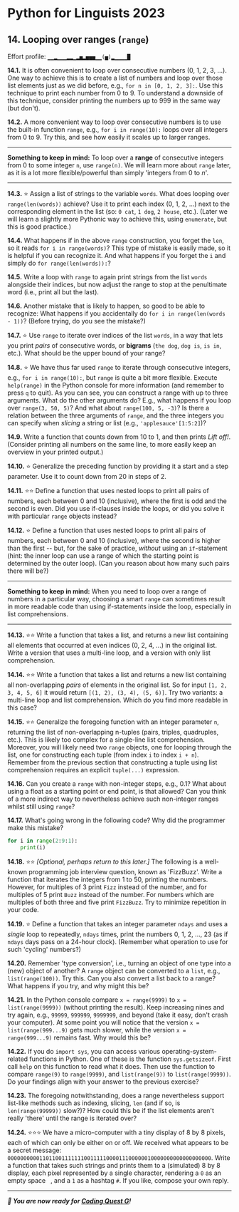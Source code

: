 # Python for Linguists 2023

## 14. Looping over ranges (`range`)

Effort profile: `▁▁▂▁▁▁▂▂▁▂▅▂▅▅▅▁▁(▅)▂▁▁▁▁█` 



**14.1.** It is often convenient to loop over consecutive numbers (0, 1, 2, 3, ...). One way to achieve this is to create a list of numbers and loop over those list elements just as we did before, e.g., `for n in [0, 1, 2, 3]:`. Use this technique to print each number from 0 to 9. To understand a downside of this technique, consider printing the numbers up to 999 in the same way (but don't).

**14.2.** A more convenient way to loop over consecutive numbers is to use the built-in function `range`, e.g., `for i in range(10):` loops over all integers from 0 to 9. Try this, and see how easily it scales up to larger ranges.

- - - - - -
**Something to keep in mind:** To loop over a **range** of consecutive integers from 0 to some integer `n`, use `range(n)`. We will learn more about `range` later, as it is a lot more flexible/powerful than simply 'integers from 0 to _n_'.
- - - - -

**14.3.** ⭐ Assign a list of strings to the variable `words`. What does looping over `range(len(words))` achieve? Use it to print each index (0, 1, 2, ...) next to the corresponding element in the list (so: `0 cat`, `1 dog`, `2 house`, etc.). (Later we will learn a slightly more Pythonic way to achieve this, using `enumerate`, but this is good practice.)

**14.4.** What happens if in the above `range` construction, you forget the `len`, so it reads `for i in range(words)`? This type of mistake is easily made, so it is helpful if you can recognize it. And what happens if you forget the `i` and simply do `for range(len(words)):`?


**14.5.** Write a loop with `range` to again print strings from the list `words` alongside their indices, but now adjust the range to stop at the penultimate word (i.e., print all but the last).


**14.6.** Another mistake that is likely to happen, so good to be able to recognize: What happens if you accidentally do `for i in range(len(words - 1))`? (Before trying, do you see the mistake?)


**14.7.** ⭐ Use `range` to iterate over indices of the list `words`, in a way that lets you print _pairs_ of consecutive words, or **bigrams** (`the dog`, `dog is`, `is in`, etc.). What should be the upper bound of your range?

**14.8.** ⭐ We have thus far used `range` to iterate through consecutive integers, e.g., `for i in range(10):`, but `range` is quite a bit more flexible. Execute `help(range)` in the Python console for more information (and remember to press `q` to quit). As you can see, you can construct a range with up to three arguments. What do the other arguments do? E.g., what happens if you loop over `range(3, 50, 5)`? And what about `range(100, 5, -3)`? Is there a relation between the three arguments of `range`, and the three integers you can specify when _slicing_ a string or list (e.g., `'applesauce'[1:5:2]`)?

**14.9.** Write a function that counts down from 10 to 1, and then prints _Lift off!_. (Consider printing all numbers on the same line, to more easily keep an overview in your printed output.)

**14.10.** ⭐ Generalize the preceding function by providing it a start and a step parameter. Use it to count down from 20 in steps of 2.

**14.11.** ⭐⭐ Define a function that uses nested loops to print all pairs of numbers, each between 0 and 10 (inclusive), where the first is odd and the second is even. Did you use if-clauses inside the loops, or did you solve it with particular `range` objects instead?

**14.12.** ⭐ Define a function that uses nested loops to print all pairs of numbers, each between 0 and 10 (inclusive), where the second is higher than the first -- but, for the sake of practice, _without_ using an `if`-statement (hint: the inner loop can use a range of which the starting point is determined by the outer loop). (Can you reason about how many such pairs there will be?)

- - - - - -
**Something to keep in mind:** When you need to loop over a range of numbers in a particular way, choosing a smart `range` can sometimes result in more readable code than using if-statements inside the loop, especially in list comprehensions.
- - - - -

**14.13.** ⭐⭐ Write a function that takes a list, and returns a new list containing all elements that occurred at even indices (0, 2, 4, ...) in the original list. Write a version that uses a multi-line loop, and a version with only list comprehension.

**14.14.** ⭐⭐ Write a function that takes a list and returns a new list containing all non-overlapping _pairs_ of elements in the original list. So for input `[1, 2, 3, 4, 5, 6]` it would return `[(1, 2), (3, 4), (5, 6)]`. Try two variants: a multi-line loop and list comprehension. Which do you find more readable in this case?

**14.15.** ⭐⭐ Generalize the foregoing function with an integer parameter `n`, returning the list of non-overlapping n-tuples (pairs, triples, quadruples, etc.). This is likely too complex for a single-line list comprehension. Moreover, you will likely need two `range` objects, one for looping through the list, one for constructing each tuple (from index `i` to index `i + n`). Remember from the previous section that constructing a tuple using list comprehension requires an explicit `tuple(...)` expression.

**14.16.** Can you create a `range` with non-integer steps, e.g., 0.1? What about using a float as a starting point or end point, is that allowed? Can you think of a more indirect way to nevertheless achieve such non-integer ranges whilst still using `range`?

**14.17.** What's going wrong in the following code? Why did the programmer make this mistake?
```python
for i in range(2:9:1):
    print(i)
```




**14.18.** ⭐⭐ _[Optional, perhaps return to this later.]_ The following is a well-known programming job interview question, known as 'FizzBuzz'. Write a function that iterates the integers from 1 to 50, printing the numbers. However, for multiples of 3 print `Fizz` instead of the number, and for multiples of 5 print `Buzz` instead of the number. For numbers which are multiples of both three and five print `FizzBuzz`. Try to minimize repetition in your code.

**14.19.** ⭐ Define a function that takes an integer parameter `ndays` and uses a _single_ loop to repeatedly, `ndays` times, print the numbers 0, 1, 2, ..., 23 (as if `ndays` days pass on a 24-hour clock). (Remember what operation to use for such 'cycling' numbers?)

**14.20.** Remember 'type conversion', i.e., turning an object of one type into a (new) object of another? A `range` object can be converted to a `list`, e.g., `list(range(100))`. Try this. Can you also convert a list back to a range? What happens if you try, and why might this be?

**14.21.** In the Python console compare `x = range(9999)` to `x = list(range(9999))` (without printing the result). Keep increasing nines and try again, e.g., `99999`, `999999`, `9999999`, and beyond (take it easy, don't crash your computer). At some point you will notice that the version `x = list(range(999...9)` gets much slower, while the version `x = range(999...9)` remains fast. Why would this be?

**14.22.** If you do `import sys`, you can access various operating-system-related functions in Python. One of these is the function `sys.getsizeof`. First call `help` on this function to read what it does. Then use the function to compare `range(9)` to `range(9999)`, and `list(range(9))` to `list(range(9999))`. Do your findings align with your answer to the previous exercise?

**14.23.** The foregoing notwithstanding, does a range nevertheless support list-like methods such as indexing, slicing, `len` (and if so, is `len(range(99999))` slow?)? How could this be if the list elements aren't really 'there' until the range is iterated over?


**14.24.** ⭐⭐⭐ We have a micro-computer with a tiny display of 8 by 8 pixels, each of which can only be either on or off. We received what appears to be a secret message: `0000000000110110011111110011111000011100000010000000000000000000`. Write a function that takes such strings and prints them to a (simulated) 8 by 8 display, each pixel represented by a single character, rendering a `0` as an empty space ` `, and a `1` as a hashtag `#`. If you like, compose your own reply.







-----

**_🦈 You are now ready for [Coding Quest G](../quests/G_n-grams.md)!_**